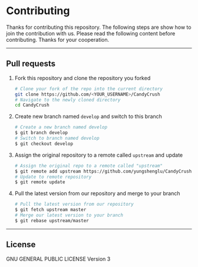# Contributing

Thanks for contributing this repository. The following steps are show how to join the contribution with us. Please read the following content before contributing. Thanks for your cooperation.

---
## Pull requests

1. Fork this repository and clone the repository you forked
    ```bash
    # Clone your fork of the repo into the current directory
    git clone https://github.com/<YOUR_USERNAME>/CandyCrush
    # Navigate to the newly cloned directory
    cd CandyCrush
    ```
2. Create new branch named `develop` and switch to this branch
    ```bash
    # Create a new branch named develop
    $ git branch develop
    # Switch to branch named develop
    $ git checkout develop
    ```
3. Assign the original repository to a remote called `upstream` and update
    ```bash
    # Assign the original repo to a remote called "upstream"
    $ git remote add upstream https://github.com/yungshenglu/CandyCrush
    # Update to remote repository
    $ git remote update
    ```
4. Pull the latest version from our repository and merge to your branch
    ```bash
    # Pull the latest version from our repository
    $ git fetch upstream master
    # Merge our latest version to your branch
    $ git rebase upstream/master
    ```

---
## License

GNU GENERAL PUBLIC LICENSE Version 3
